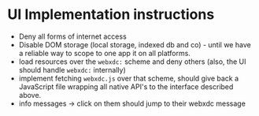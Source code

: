 # UI Implementation instructions

- Deny all forms of internet access
- Disable DOM storage (local storage, indexed db and co) - until we have a reliable way to scope to one app it on all platforms.
- load resources over the `webxdc:` scheme and deny others (also, the UI should handle `webxdc:` internally)
- implement fetching `webxdc.js` over that scheme, should give back a JavaScript file wrapping all native API's to the interface described above.
- info messages -> click on them should jump to their webxdc message